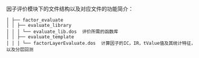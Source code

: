 
因子评价模块下的文件结构以及对应文件的功能简介：
```
│ ├── factor_evaluate
│ │ ├── evaluate_library
│ │ │ └── evaluate_lib.dos  评价所需的函数库
│ │ ├── evaluate_template
│ │ │ └── factorLayerEvaluate.dos  计算因子的IC，IR，tValue值及其统计特征，以及分层回测
```

